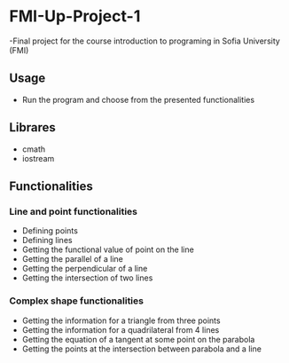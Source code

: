 # FMI-Up-Project-1

-Final project for the course introduction to programing in Sofia University (FMI)

## Usage

- Run the program and choose from the presented functionalities

## Librares

- cmath
- iostream

## Functionalities

### Line and point functionalities

- Defining points
- Defining lines
- Getting the functional value of point on the line
- Getting the parallel of a line
- Getting the perpendicular of a line 
- Getting the intersection of two lines

### Complex shape functionalities

- Getting the information for a triangle from three points
- Getting the information for a quadrilateral from 4 lines
- Getting the equation of a tangent at some point on the parabola
- Getting the points at the intersection between parabola and a line